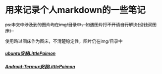 # 用来记录个人markdown的一些笔记

~~ps:本文中涉及到的图片均在img/目录中，如遇图片打不开请自行解决(没钱买图床）~~

使用路过图床作为图床，不清楚稳定性，图片仍在img/目录中

##### [ubuntu安装LittlePaimon](https://github.com/forchannot/selfmarkdown/blob/main/ubuntu%E5%AE%89%E8%A3%85LittlePaimon.md)

##### [Android-Termux安装LittlePaimon](https://github.com/forchannot/selfmarkdown/blob/main/Android-Termux%E5%AE%89%E8%A3%85LittlePaimon.md)

